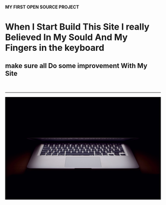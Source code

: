 #### MY FIRST OPEN SOURCE PROJECT
# When I Start Build This Site I really Believed In My Sould And My Fingers in the keyboard
## make sure all Do some improvement With My Site
<br>
<hr>
<img src="header.jpg" alt="myanimation project">
